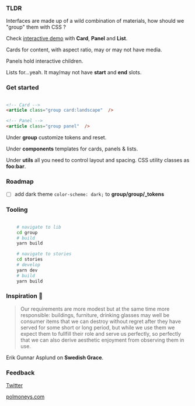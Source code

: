 ### TLDR


Interfaces are made up of a wild combination of materials, how should we "group" them with CSS ?

Check [interactive demo](https://polmoneys.github.io/css-group/) with **Card**, **Panel** and **List**.

Cards for content, with aspect ratio, may or may not have media. 

Panels hold interactive children. 

Lists for...yeah. It may/may not have **start** and **end** slots. 


### Get started

````html

<!-- Card -->
<article class="group card:landscape"  />

<!-- Panel -->
<article class="group panel"  />

````

Under **group** customize tokens and reset. 

Under **components** templates for cards, panels & lists. 

Under **utils** all you need to control layout and spacing. CSS utility classes as **foo:bar**.


### Roadmap 

- [ ] add dark theme ```color-scheme: dark;``` to **group/group/_tokens**



### Tooling

```bash

    # navigate to lib
    cd group
    # build
    yarn build

    # navigate to stories 
    cd stories
    # develop
    yarn dev
    # build
    yarn build

```

### Inspiration 💐


> Our requirements are more modest but at the same time more responsible: 
> buildings, furniture, drinking glasses may well be consumer items that 
> we can destroy without regret after they have served for some short or 
> long period, but while we use them we expect them to fullfill their role and serve us perfectly, so perfectly that we can also derive aesthetic 
> enjoyment from observing them in use. 

Erik Gunnar Asplund on **Swedish Grace**.


### Feedback 


[Twitter](https://twitter.com/polmoneys)

[polmoneys.com](https://polmoneys.com)
